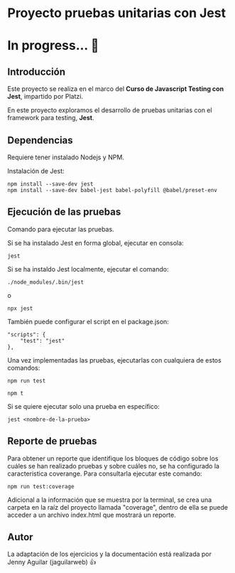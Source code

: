 # Proyecto pruebas unitarias con Jest

# In progress... :construction:

## Introducción
Este proyecto se realiza en el marco del **Curso de Javascript Testing con Jest**, impartido por Platzi.

En este proyecto exploramos el desarrollo de pruebas unitarias con el framework para testing, **Jest**.

## Dependencias

Requiere tener instalado Nodejs y NPM.

Instalación de Jest:

```
npm install --save-dev jest
npm install --save-dev babel-jest babel-polyfill @babel/preset-env
```

## Ejecución de las pruebas

Comando para ejecutar las pruebas.

Si se ha instalado Jest en forma global, ejecutar en consola:

`jest`

Si se ha instaldo Jest localmente, ejecutar el comando:

`./node_modules/.bin/jest`

o

`npx jest`

También puede configurar el script en el package.json:

```
"scripts": {
    "test": "jest"
},
```
Una vez implementadas las pruebas, ejecutarlas con cualquiera de estos comandos:

`npm run test`

`npm t`


Si se quiere ejecutar solo una prueba en específico:

`jest <nombre-de-la-prueba>`

## Reporte de pruebas

Para obtener un reporte que identifique los bloques de código sobre los cuáles se han realizado pruebas y sobre cuáles no, se ha configurado la caracteristica coverange. 
Para consultarla ejecutar este comando:

`npm run test:coverage`

Adicional a la información que se muestra por la terminal, se crea una carpeta en la raíz del proyecto llamada "coverage", dentro de ella se puede acceder a un archivo index.html que mostrará un reporte.


## Autor

La adaptación de los ejercicios y la documentación está realizada por Jenny Aguilar (jaguilarweb) :+1:



